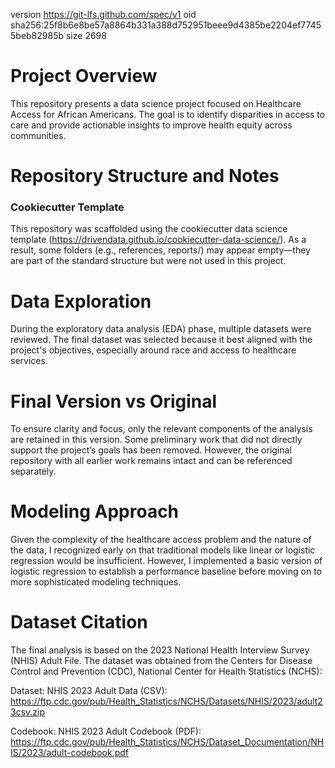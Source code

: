 version https://git-lfs.github.com/spec/v1
oid sha256:25f8b6e8be57a8864b331a388d752951beee9d4385be2204ef77455beb82985b
size 2698

# Project Overview
This repository presents a data science project focused on Healthcare Access for African Americans. The goal is to identify disparities in access to care and provide actionable insights to improve health equity across communities.

# Repository Structure and Notes
### Cookiecutter Template
This repository was scaffolded using the cookiecutter data science template (https://drivendata.github.io/cookiecutter-data-science/). As a result, some folders (e.g., references, reports/) may appear empty—they are part of the standard structure but were not used in this project.

# Data Exploration
During the exploratory data analysis (EDA) phase, multiple datasets were reviewed. The final dataset was selected because it best aligned with the project's objectives, especially around race and access to healthcare services.

# Final Version vs Original
To ensure clarity and focus, only the relevant components of the analysis are retained in this version. Some preliminary work that did not directly support the project’s goals has been removed. However, the original repository with all earlier work remains intact and can be referenced separately.

# Modeling Approach
Given the complexity of the healthcare access problem and the nature of the data, I recognized early on that traditional models like linear or logistic regression would be insufficient. However, I implemented a basic version of logistic regression to establish a performance baseline before moving on to more sophisticated modeling techniques.

# Dataset Citation
The final analysis is based on the 2023 National Health Interview Survey (NHIS) Adult File. The dataset was obtained from the Centers for Disease Control and Prevention (CDC), National Center for Health Statistics (NCHS):

Dataset: NHIS 2023 Adult Data (CSV): https://ftp.cdc.gov/pub/Health_Statistics/NCHS/Datasets/NHIS/2023/adult23csv.zip

Codebook: NHIS 2023 Adult Codebook (PDF): https://ftp.cdc.gov/pub/Health_Statistics/NCHS/Dataset_Documentation/NHIS/2023/adult-codebook.pdf


